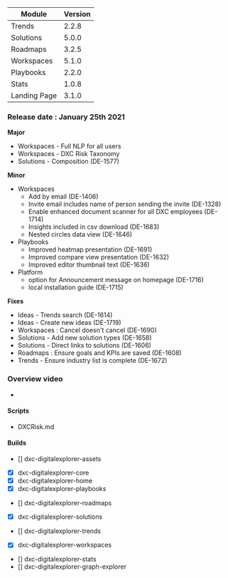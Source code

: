 

|Module|Version|
|---|---|
|Trends | 2.2.8
|Solutions | 5.0.0
|Roadmaps | 3.2.5
|Workspaces | 5.1.0
|Playbooks |2.2.0
|Stats| 1.0.8
|Landing Page | 3.1.0


### Release date : January 25th 2021

**Major**
- Workspaces - Full NLP for all users
- Workspaces - DXC Risk Taxonomy 
- Solutions - Composition (DE-1577)

**Minor**
- Workspaces
  - Add by email (DE-1406)
  - Invite email includes name of person sending the invite (DE-1328)
  - Enable enhanced document scanner for all DXC employees (DE-1714)
  - Insights included in csv download (DE-1683)
  - Nested circles data view (DE-1646)
- Playbooks
  - Improved heatmap presentation (DE-1691)
  - Improved compare view presentation (DE-1632)
  - Improved editor thumbnail text (DE-1636)
- Platform 
  - option for Announcement message on homepage (DE-1716)
  - local installation guide (DE-1715) 

**Fixes**
- Ideas - Trends search (DE-1614)
- Ideas - Create new ideas (DE-1719)
- Workspaces : Cancel doesn't cancel (DE-1690)
- Solutions - Add new solution types (DE-1658)
- Solutions - Direct links to solutions (DE-1606)
- Roadmaps : Ensure goals and KPIs are saved (DE-1608)
- Trends - Ensure industry list is complete (DE-1672)

### Overview video 
- 

#### Scripts

- DXCRisk.md

  
#### Builds

- [] dxc-digitalexplorer-assets
- [x] dxc-digitalexplorer-core 
- [x] dxc-digitalexplorer-home 
- [x] dxc-digitalexplorer-playbooks 
- [] dxc-digitalexplorer-roadmaps 
- [x] dxc-digitalexplorer-solutions 
- [] dxc-digitalexplorer-trends 
- [x] dxc-digitalexplorer-workspaces 
- [] dxc-digitalexplorer-stats
- [] dxc-digitalexplorer-graph-explorer